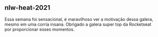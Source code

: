 ## nlw-heat-2021

Essa semana foi sensacional, é maravilhoso ver a motivação dessa galera, mesmo em uma corria insana. Obrigado a galera super top da Rocketseat por proporcionar esses momentos.
